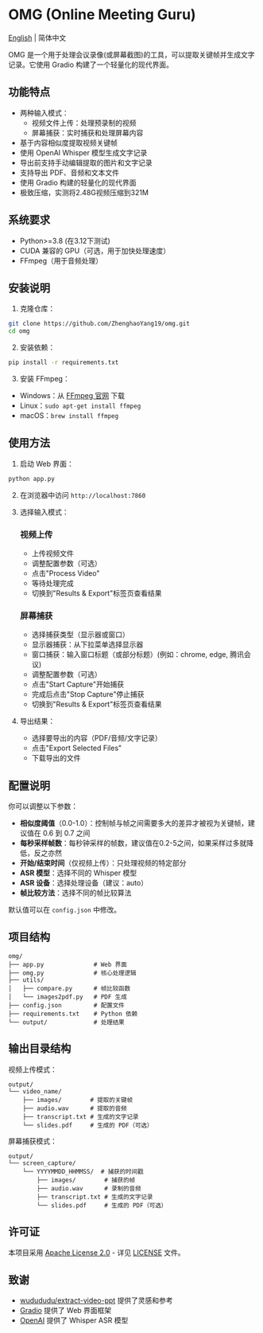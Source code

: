 # OMG (Online Meeting Guru)

[English](README.md) | 简体中文

OMG 是一个用于处理会议录像(或屏幕截图)的工具，可以提取关键帧并生成文字记录。它使用 Gradio 构建了一个轻量化的现代界面。

## 功能特点

- 两种输入模式：
  - 视频文件上传：处理预录制的视频
  - 屏幕捕获：实时捕获和处理屏幕内容
- 基于内容相似度提取视频关键帧
- 使用 OpenAI Whisper 模型生成文字记录
- 导出前支持手动编辑提取的图片和文字记录
- 支持导出 PDF、音频和文本文件
- 使用 Gradio 构建的轻量化的现代界面
- 极致压缩，实测将2.48G视频压缩到321M

## 系统要求

- Python>=3.8 (在3.12下测试) 
- CUDA 兼容的 GPU（可选，用于加快处理速度）
- FFmpeg（用于音频处理）

## 安装说明

1. 克隆仓库：
```bash
git clone https://github.com/ZhenghaoYang19/omg.git
cd omg
```

2. 安装依赖：
```bash
pip install -r requirements.txt
```

3. 安装 FFmpeg：
- Windows：从 [FFmpeg 官网](https://ffmpeg.org/download.html) 下载
- Linux：`sudo apt-get install ffmpeg`
- macOS：`brew install ffmpeg`

## 使用方法

1. 启动 Web 界面：
```bash
python app.py
```

2. 在浏览器中访问 `http://localhost:7860`

3. 选择输入模式：

   ### 视频上传
   - 上传视频文件
   - 调整配置参数（可选）
   - 点击"Process Video"
   - 等待处理完成
   - 切换到"Results & Export"标签页查看结果

   ### 屏幕捕获
   - 选择捕获类型（显示器或窗口）
   - 显示器捕获：从下拉菜单选择显示器
   - 窗口捕获：输入窗口标题（或部分标题）(例如：chrome, edge, 腾讯会议)
   - 调整配置参数（可选）
   - 点击"Start Capture"开始捕获
   - 完成后点击"Stop Capture"停止捕获
   - 切换到"Results & Export"标签页查看结果

4. 导出结果：
   - 选择要导出的内容（PDF/音频/文字记录）
   - 点击"Export Selected Files"
   - 下载导出的文件

## 配置说明

你可以调整以下参数：

- **相似度阈值**（0.0-1.0）：控制帧与帧之间需要多大的差异才被视为关键帧，建议值在 0.6 到 0.7 之间
- **每秒采样帧数**：每秒钟采样的帧数，建议值在0.2-5之间，如果采样过多就降低，反之亦然
- **开始/结束时间**（仅视频上传）：只处理视频的特定部分
- **ASR 模型**：选择不同的 Whisper 模型
- **ASR 设备**：选择处理设备（建议：auto）
- **帧比较方法**：选择不同的帧比较算法

默认值可以在 `config.json` 中修改。

## 项目结构

```
omg/
├── app.py              # Web 界面
├── omg.py              # 核心处理逻辑
├── utils/
│   ├── compare.py      # 帧比较函数
│   └── images2pdf.py   # PDF 生成
├── config.json         # 配置文件
├── requirements.txt    # Python 依赖
└── output/             # 处理结果
```

## 输出目录结构

视频上传模式：
```
output/
└── video_name/
    ├── images/        # 提取的关键帧
    ├── audio.wav      # 提取的音频
    ├── transcript.txt # 生成的文字记录
    └── slides.pdf     # 生成的 PDF（可选）
```

屏幕捕获模式：
```
output/
└── screen_capture/
    └── YYYYMMDD_HHMMSS/  # 捕获的时间戳
        ├── images/        # 捕获的帧
        ├── audio.wav      # 录制的音频
        ├── transcript.txt # 生成的文字记录
        └── slides.pdf     # 生成的 PDF（可选）
```

## 许可证

本项目采用 [Apache License 2.0](LICENSE) - 详见 [LICENSE](LICENSE) 文件。

## 致谢

- [wudududu/extract-video-ppt](https://github.com/wudududu/extract-video-ppt/tree/master) 提供了灵感和参考
- [Gradio](https://www.gradio.app/) 提供了 Web 界面框架
- [OpenAI](https://openai.com/) 提供了 Whisper ASR 模型